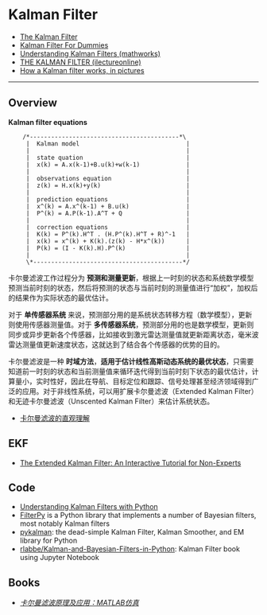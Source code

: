 # Kalman Filter

* [The Kalman Filter](http://www.cs.unc.edu/~welch/kalman/)
* [Kalman Filter For Dummies](http://bilgin.esme.org/BitsAndBytes/KalmanFilterforDummies)
* [Understanding Kalman Filters (mathworks)](https://www.mathworks.com/videos/series/understanding-kalman-filters.html)
* [THE KALMAN FILTER (ilectureonline)](http://www.ilectureonline.com/lectures/subject/SPECIAL%20TOPICS/26/190)
* [How a Kalman filter works, in pictures](http://www.bzarg.com/p/how-a-kalman-filter-works-in-pictures/)

-----

## Overview

**Kalman filter equations**

```
    /*------------------------------------------*\
     |  Kalman model                              |
     |                                            |
     |  state quation                             |
     |  x(k) = A.x(k-1)+B.u(k)+w(k-1)             |
     |                                            |
     |  observations equation                     |
     |  z(k) = H.x(k)+y(k)                        |
     |                                            |
     |  prediction equations                      |
     |  x^(k) = A.x^(k-1) + B.u(k)                |
     |  P^(k) = A.P(k-1).A^T + Q                  |
     |                                            |
     |  correction equations                      |
     |  K(k) = P^(k).H^T . (H.P^(k).H^T + R)^-1   |
     |  x(k) = x^(k) + K(k).(z(k) - H*x^(k))      |
     |  P(k) = (I - K(k).H).P^(k)                 |
     |                                            |
     \*------------------------------------------*/
```

卡尔曼滤波工作过程分为 **预测和测量更新**，根据上一时刻的状态和系统数学模型预测当前时刻的状态，然后将预测的状态与当前时刻的测量值进行“加权”，加权后的结果作为实际状态的最优估计。  

对于 **单传感器系统** 来说，预测部分用的是系统状态转移方程（数学模型），更新则使用传感器测量值。对于 **多传感器系统**，预测部分用的也是数学模型，更新则同步或异步更新各个传感器，比如接收到激光雷达测量值就更新距离状态，毫米波雷达测量值更新速度状态，这就达到了结合各个传感器的优势的目的。  

卡尔曼滤波是一种 **时域方法**，**适用于估计线性高斯动态系统的最优状态**，只需要知道前一时刻的状态和当前测量值来循环迭代得到当前时刻下状态的最优估计，计算量小，实时性好，因此在导航、目标定位和跟踪、信号处理甚至经济领域得到广泛的应用。对于非线性系统，可以用扩展卡尔曼滤波（Extended Kalman Filter）和无迹卡尔曼滤波（Unscented Kalman Filter）来估计系统状态。

* [卡尔曼滤波的直观理解](https://zhuanlan.zhihu.com/p/32253874)

## EKF

* [The Extended Kalman Filter: An Interactive Tutorial for Non-Experts](http://home.wlu.edu/~levys/kalman_tutorial/)


## Code

* [Understanding Kalman Filters with Python](https://medium.com/@jaems33/understanding-kalman-filters-with-python-2310e87b8f48)
* [FilterPy](https://filterpy.readthedocs.io/en/latest/) is a Python library that implements a number of Bayesian filters, most notably Kalman filters
* [pykalman](https://pykalman.github.io/): the dead-simple Kalman Filter, Kalman Smoother, and EM library for Python
* [rlabbe/Kalman-and-Bayesian-Filters-in-Python](https://github.com/rlabbe/Kalman-and-Bayesian-Filters-in-Python): Kalman Filter book using Jupyter Notebook

## Books

* *[卡尔曼滤波原理及应用：MATLAB仿真](http://yydz.phei.com.cn/book/eebook/%E5%8D%A1%E5%B0%94%E6%9B%BC%E6%BB%A4%E6%B3%A2%E5%8E%9F%E7%90%86%E5%8F%8A%E5%BA%94%E7%94%A8%EF%BC%9Amatlab%E4%BB%BF%E7%9C%9F/)*
